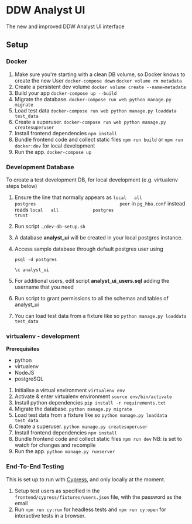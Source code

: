 # DDW Analyst UI
The new and improved DDW Analyst UI interface

## Setup


### Docker

1. Make sure you're starting with a clean DB volume, so Docker knows to create the new User `docker-compose down` `docker volume rm metadata`
2. Create a persistent dev volume `docker volume create --name=metadata`
3. Build your app `docker-compose up --build`
4. Migrate the database. `docker-compose run web python manage.py migrate`
5. Load test data `docker-compose run web python manage.py loaddata test_data`
6. Create a superuser. `docker-compose run web python manage.py createsuperuser`
7. Install frontend dependencies `npm install`
8. Bundle frontend code and collect static files `npm run build` or `npm run docker:dev` for local development
9. Run the app. `docker-compose up`

### Development Database

To create a test development DB, for local development (e.g. virtualenv steps below)

1. Ensure the line that normally appears as `local   all             postgres                                peer` in `pg_hba.conf` instead reads `local   all             postgres                                trust`
2. Run script `./dev-db-setup.sh`
3. A database **analyst_ui** will be created in your local postgres instance.
4. Access sample database through default postgres user using

    `psql -d postgres`

    `\c analyst_ui`

5. For additional users, edit script **analyst_ui_users.sql** adding the username that you need
6. Run script to grant permissions to all the schemas and tables of analyst_ui
7. You can load test data from a fixture like so `python manage.py loaddata test_data`

### virtualenv - development

**Prerequisites**

  - python
  - virtualenv
  - NodeJS
  - postgreSQL

1. Initialise a virtual environment `virtualenv env`
2. Activate & enter virtualenv environment `source env/bin/activate`
3. Install python dependencies `pip install -r requirements.txt`
4. Migrate the database. `python manage.py migrate`
5. Load test data from a fixture like so `python manage.py loaddata test_data`
6. Create a superuser. `python manage.py createsuperuser`
7. Install frontend dependencies `npm install`
8. Bundle frontend code and collect static files `npm run dev` NB: is set to watch for changes and recompile
9. Run the app. `python manage.py runserver`

### End-To-End Testing

This is set up to run with [Cypress](https://www.cypress.io/), and only locally at the moment.

1. Setup test users as specified in the `frontend/cypress/fixtures/users.json` file, with the password as the email
2. Run `npm run cy:run` for headless tests and `npm run cy:open` for interactive tests in a browser.
